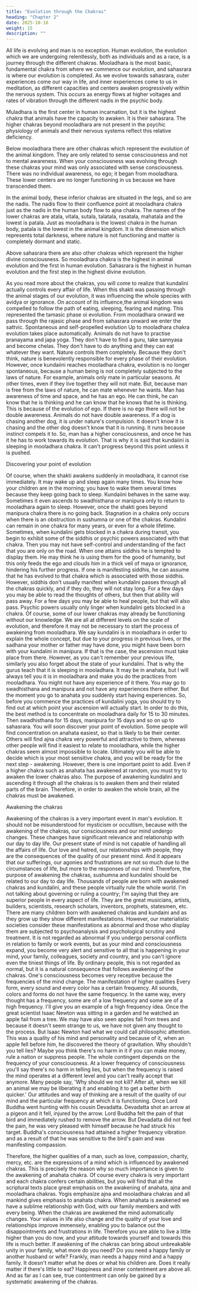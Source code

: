 ```yaml
---
title: "Evolution through the Chakras"
heading: "Chapter 2"
date: 2025-10-16
weight: 15
description: ""
---
```




All life is evolving and man is no exception. Human evolution, the evolution which we are undergoing relentlessly, both as individuals and as a race, is a journey through the different chakras. Mooladhara is the most basic, fundamental chakra from where we commence our evolution, and sahasrara is where our evolution is completed. As we evolve towards sahasrara, outer experiences come our way in life, and inner experiences come to us in meditation, as different capacities and centers awaken progressively within the nervous system. This occurs as energy flows at higher voltages and rates of vibration through the different nadis in the psychic body.

Muladhara is the first center in human incarnation, but it is the highest chakra that
animals have the capacity to awaken. It is their sahasrara. The higher chakras beyond
mooladhara are not present in the psychic physiology of animals and their nervous
systems reflect this relative deficiency.

Below mooladhara there are other chakras which represent the evolution of the
animal kingdom. They are only related to sense consciousness and not to mental
awareness. When your consciousness was evolving through these chakras your mind was
only associated with sense consciousness. There was no individual awareness, no ego; it
began from mooladhara. These lower centers are no longer functioning in us because we
have transcended them.

In the animal body, these inferior chakras are situated in the legs, and so are the nadis.
The nadis flow to their confluence point at mooladhara chakra just as the nadis in the
human body flow to ajna chakra. The names of the lower chakras are atala, vitala, sutala,
talatala, rasatala, mahatala and the lowest is patala. Just as mooladhara is the lowest
chakra in the human body, patala is the lowest in the animal kingdom. It is the dimension
which represents total darkness, where nature is not functioning and matter is completely
dormant and static.

Above sahasrara there are also other chakras which represent the higher divine
consciousness. So mooladhara chakra is the highest in animal evolution and the first in
human evolution. Sahasrara is the highest in human evolution and the first step in the
highest divine evolution.

As you read more about the chakras, you will come to realize that kundalini actually
controls every affair of life. When this shakti was passing through the animal stages of
our evolution, it was influencing the whole species with avidya or ignorance. On account
of its influence,the animal kingdom was compelled to follow the path of eating, sleeping,
fearing and mating. This represented the tamasic phase oi evolution. From mooladhara
onward we pass through the rajasic phase and from sahasrara onward we enter the sattvic.
Spontaneous and self-propelled evolution
Up to mooladhara chakra evolution takes place automatically. Animals do not have to
practise pranayama and japa yoga. They don't have to find a guru, take sannyasa and
become chelas. They don't have to do anything and they can eat whatever they want.
Nature controls them completely. Because they don't think, nature is benevolently
responsible for every phase of their evolution.
However, once kundaiini reaches mooladhara chakra, evolution is no longer
spontaneous, because a human being is not completely subjected to the laws of nature.
For example, animals only mate in particular seasons. At other times, even if they live
together they will not mate. But, because man is free from the laws of nature, he can mate
whenever he wants.
Man has awareness of time and space, and he has an ego. He can think, he can know
that he is thinking and he can know that he knows that he is thinking. This is because of
the evolution of ego. If there is no ego there will not be double awareness. Animals do
not have double awareness. If a dog is chasing another dog, it is under nature's
compulsion. It doesn't know it is chasing and the other dog doesn't know that it is
running. It runs because instinct compels it to.
So, man has a higher consciousness, and once he has it he has to work towards its
evolution. That is why it is said that kundaiini is sleeping in mooladhara chakra. It can't
progress beyond this point unless it is pushed.

Discovering your point of evolution

Of course, when the shakti awakens suddenly in mooladhara, it cannot rise
immediately. It may wake up and sleep again many times. You know how your children
are in the morning; you have to wake them several times because they keep going back to
sleep. Kundaiini behaves in the same way. Sometimes it even ascends to swadhisthana or
manipura only to return to mooladhara again to sleep. However, once the shakti goes
beyond manipura chakra there is no going back. Stagnation in a chakra only occurs when
there is an obstruction in sushumna or one of the chakras. Kundalini can remain in one
chakra for many years, or even for a whole lifetime.
Sometimes, when kundalini gets blocked in a chakra during transit, you begin to
exhibit some of the siddhis or psychic powers associated with that chakra. Then you may
not have self-control and understanding of the fact that you are only on the road. When
one attains siddhis he is tempted to display them. He may think he is using them for the
good of humanity, but this only feeds the ego and clouds him in a thick veil of maya or
ignorance, hindering his further progress.
If one is manifesting siddhis, he can assume that he has evolved to that chakra which
is associated with those siddhis. However, siddhis don't usually manifest when kundalini
passes through all the chakras quickly, and if they do, they will not stay long. For a few
days you may be able to read the thoughts of others, but then that ability will pass away.
For a few days you may be able to heal people, but that will also pass. Psychic powers
usually only linger when kundalini gets blocked in a chakra.
Of course, some of our lower chakras may already be functioning without our
knowledge. We are all at different levels on the scale of evolution, and therefore it may
not be necessary to start the process of awakening from mooladhara. We say kundalini is
in mooladhara in order to explain the whole concept, but due to your progress in previous
lives, or the sadhana your mother or father may have done, you might have been born
with your kundalini in manipura. If that is the case, the ascension must take place from
there. However, as you can't remember your previous life, similarly you also forget about
the state of your kundalini. That is why the gurus teach that it is sleeping in mooladhara.
It may be in anahata, but I will always tell you it is in mooladhara and make you do the
practices from mooladhara. You might not have any experience of it there. You may go
to swadhisthana and manipura and not have any experiences there either. But the moment
you go to anahata you suddenly start having experiences.
So, before you commence the practices of kundalini yoga, you should try to find out
at which point your ascension will actually start. In order to do this, the best method is to
concentrate on mooladhara daily for 15 to 30 minutes. Then swadhisthana for 15 days,
manipura for 15 days and so on up to sahasrara. You will soon discover your point of
evolution.
Some people will find concentration on anahata easiest, so that is likely to be their
center. Others will find ajna chakra very powerful and attractive to them, whereas other
people will find it easiest to relate to mooladhara, while the higher chakras seem almost
impossible to locate. Ultimately you will be able to decide which is your most sensitive
chakra, and you will be ready for the next step - awakening.
However, there is one important point to add. Even if a higher chakra such as anahata
has awakened at random, you must try to awaken the lower chakras also. The purpose of
awakening kundalini and ascending it through all the chakras is to awaken them and their
related parts of the brain. Therefore, in order to awaken the whole brain, all the chakras
must be awakened.

Awakening the chakras

Awakening of the chakras is a very important event in man's evolution. It should not
be misunderstood for mysticism or occultism, because with the awakening of the chakras,
our consciousness and our mind undergo changes. These changes have significant
relevance and relationship with our day to day life.
Our present state of mind is not capable of handling all the affairs of life. Our love
and hatred, our relationships with people, they are the consequences of the quality of our
present mind. And it appears that our sufferings, our agonies and frustrations are not so
much due to the circumstances of life, but more to the responses of our mind. Therefore,
the purpose of awakening the chakras, sushumna and kundalini should be related to our
day to day life.
Thousands of people are born with awakened chakras and kundalini, and these people
virtually rule the whole world. I'm not talking about governing or ruling a country; I'm
saying that they are superior people in every aspect of life. They are the great musicians,
artists, builders, scientists, research scholars, inventors, prophets, statesmen, etc.
There are many children born with awakened chakras and kundaini and as they grow
up they show different manifestations. However, our materialistic societies consider these
manifestations as abnormal and those who display them are subjected to psychoanalysis
and psychological scrutiny and treatment.
It is not regarded as abnormal if you undergo personal conflicts in relation to family
or work events, but as your mind and consciousness expand, you become very alert and
sensitive to all that is happening in your mind, your family, colleagues, society and
country, and you can't ignore even the tiniest things of life. By ordinary people, this is not
regarded as normal, but it is a natural consequence that follows awakening of the chakras.
One's consciousness becomes very receptive because the frequencies of the mind change.
The manifestation of higher qualities
Every form, every sound and every color has a certain frequency. All sounds, colors
and forms do not have the same frequency. In the same way, every thought has a
frequency, some are of a low frequency and some are of a high frequency. I'll give you an
example of a high frequency idea.
Once the great scientist Isaac Newton was sitting in a garden and he watched an apple
fail from a tree. We may have also seen apples fall from trees and because it doesn't seem
strange to us, we have not given any thought to the process. But Isaac Newton had what
we could call philosophic attention. This was a quality of his mind and personality and
because of it, when an apple fell before him, he discovered the theory of gravitation.
Why shouldn't you tell lies? Maybe you think there's no harm in it if you can make
money, rule a nation or suppress people. The whole contingent depends on the frequency
of your consciousness. At a lower frequency of consciousness you'll say there's no harm
in telling lies, but when the frequency is raised the mind operates at a different level and
you can't really accept that anymore. Many people say, 'Why should we not kill? After
all, when we kill an animal we may be liberating it and enabling it to get a better birth
quicker.' Our attitudes and way of thinking are a result of the quality of our mind and the
particular frequency at which it is functioning.
Once Lord Buddha went hunting with his cousin Devadatta. Devadatta shot an arrow
at a pigeon and it fell, injured by the arrow. Lord Buddha felt the pain of that bird and
immediately rushed to remove the arrow. But Devadatta did not feel the pain, he was
very pleased with himself because he had struck his target. Buddha's consciousness had
attained a higher frequency vibration and as a result of that he was sensitive to the bird's
pain and was manifesting compassion.

Therefore, the higher qualities of a man, such as love, compassion, charity, mercy, etc.
are the expressions of a mind which is influenced by awakened chakras. This is precisely
the reason why so much importance is given to the awakening of anahata chakra. Of
course every chakra is very important and each chakra confers certain abilities, but you
will find that all the scriptural texts place great emphasis on the awakening of anahata,
ajna and mooladhara chakras. Yogis emphasize ajna and mooladhara chakras and all
mankind gives emphasis to anahata chakra. When anahata is awakened we have a
sublime relationship with God, with our family members and with every being.
When the chakras are awakened the mind automatically changes. Your values in life
also change and the quality of your love and relationships improve immensely, enabling
you to balance out the disappointments and frustrations in life. Therefore you are able to
live a little higher than you do now, and your attitude towards yourself and towards this
life is much better.
If awakening of the chakras can bring about unbreakable unity in your family, what
more do you need? Do you need a happy family or another husband or wife? Frankly,
man needs a happy mind and a happy family. It doesn't matter what he does or what his
children are. Does it really matter if there's little to eat? Happiness and inner contentment
are above all. And as far as I can see, true contentment can only be gained by a
systematic awakening of the chakras.

